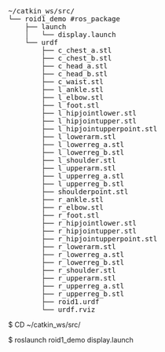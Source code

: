 <pre>
~/catkin_ws/src/
└── roid1_demo #ros_package
    ├── launch
    │   └── display.launch
    └── urdf
        ├── c_chest_a.stl
        ├── c_chest_b.stl
        ├── c_head_a.stl
        ├── c_head_b.stl
        ├── c_waist.stl
        ├── l_ankle.stl
        ├── l_elbow.stl
        ├── l_foot.stl
        ├── l_hipjointlower.stl
        ├── l_hipjointupper.stl
        ├── l_hipjointupperpoint.stl
        ├── l_lowerarm.stl
        ├── l_lowerreg_a.stl
        ├── l_lowerreg_b.stl
        ├── l_shoulder.stl
        ├── l_upperarm.stl
        ├── l_upperreg_a.stl
        ├── l_upperreg_b.stl
        ├── shoulderpoint.stl
        ├── r_ankle.stl
        ├── r_elbow.stl
        ├── r_foot.stl
        ├── r_hipjointlower.stl
        ├── r_hipjointupper.stl
        ├── r_hipjointupperpoint.stl
        ├── r_lowerarm.stl
        ├── r_lowerreg_a.stl
        ├── r_lowerreg_b.stl
        ├── r_shoulder.stl
        ├── r_upperarm.stl
        ├── r_upperreg_a.stl
        ├── r_upperreg_b.stl
        ├── roid1.urdf
        └── urdf.rviz
</pre>

$ CD ~/catkin_ws/src/

$ roslaunch roid1_demo display.launch
